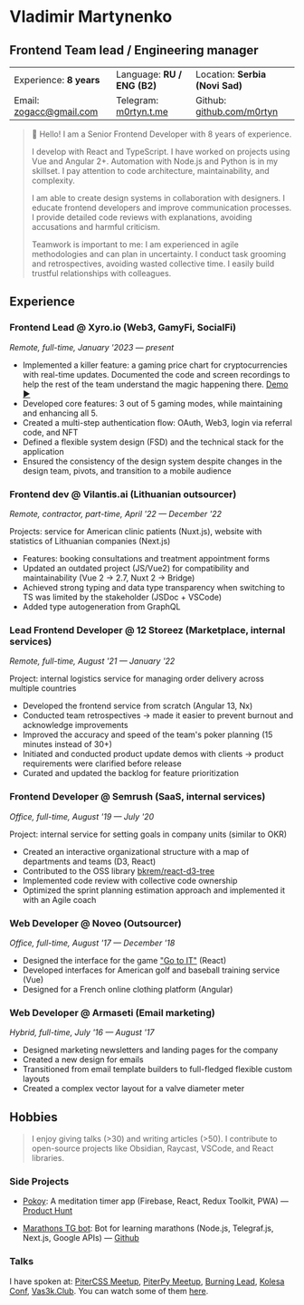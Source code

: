 # Vladimir Martynenko

## **Frontend Team lead / Engineering manager**

|                      |                                  |                      |  
| -------------------- | -------------------------------- | ------------------- |  
| Experience:  **8 years**    | Language:  **RU / ENG (B2)**       | Location: **Serbia (Novi Sad)**   |  
| Email: [zogacc@gmail.com](mailto:zogacc@gmail.com) | Telegram: [m0rtyn.t.me](https://m0rtyn.t.me)  |  Github: [github.com/m0rtyn](https://github.com/m0rtyn) |  

> 👋 Hello! I am a Senior Frontend Developer with 8 years of experience.
>
> I develop with React and TypeScript. I have worked on projects using Vue and Angular 2+. Automation with Node.js and Python is in my skillset. I pay attention to code architecture, maintainability, and complexity.
>
> I am able to create design systems in collaboration with designers. I educate frontend developers and improve communication processes. I provide detailed code reviews with explanations, avoiding accusations and harmful criticism.
>
> Teamwork is important to me: I am experienced in agile methodologies and can plan in uncertainty. I conduct task grooming and retrospectives, avoiding wasted collective time. I easily build trustful relationships with colleagues.

## Experience

### Frontend Lead @ Xyro.io (Web3, GamyFi, SocialFi)

*Remote, full-time, January '2023 — present*

- Implemented a killer feature: a gaming price chart for cryptocurrencies with real-time updates. Documented the code and screen recordings to help the rest of the team understand the magic happening there. [Demo ▶️](https://youtu.be/4XyXVeOLq8Q)
- Developed core features: 3 out of 5 gaming modes, while maintaining and enhancing all 5.
- Created a multi-step authentication flow: OAuth, Web3, login via referral code, and NFT
- Defined a flexible system design (FSD) and the technical stack for the application
- Ensured the consistency of the design system despite changes in the design team, pivots, and transition to a mobile audience

### Frontend dev @ Vilantis.ai (Lithuanian outsourcer)

*Remote, contractor, part-time, April '22 — December '22*

Projects: service for American clinic patients (Nuxt.js), website with statistics of Lithuanian companies (Next.js)

- Features: booking consultations and treatment appointment forms
- Updated an outdated project (JS/Vue2) for compatibility and maintainability (Vue 2 → 2.7, Nuxt 2 → Bridge)
- Achieved strong typing and data type transparency when switching to TS was limited by the stakeholder (JSDoc + VSCode)
- Added type autogeneration from GraphQL

### Lead Frontend Developer @ 12 Storeez (Marketplace, internal services)

*Remote, full-time, August '21 — January '22*

Project: internal logistics service for managing order delivery across multiple countries

- Developed the frontend service from scratch (Angular 13, Nx)
- Conducted team retrospectives → made it easier to prevent burnout and acknowledge improvements
- Improved the accuracy and speed of the team's poker planning (15 minutes instead of 30+)
- Initiated and conducted product update demos with clients → product requirements were clarified before release
- Curated and updated the backlog for feature prioritization

### Frontend Developer @ Semrush (SaaS, internal services)

*Office, full-time, August '19 — July '20*

Project: internal service for setting goals in company units (similar to OKR)

- Created an interactive organizational structure with a map of departments and teams (D3, React)
- Contributed to the OSS library [bkrem/react-d3-tree](https://bkrem.github.io/react-d3-tree/)
- Implemented code review with collective code ownership
- Optimized the sprint planning estimation approach and implemented it with an Agile coach

### Web Developer @ Noveo (Outsourcer)

*Office, full-time, August '17 — December '18*

- Designed the interface for the game ["Go to IT"](https://store.steampowered.com/app/953060/Go_to_IT/) (React)
- Developed interfaces for American golf and baseball training service (Vue)
- Designed for a French online clothing platform (Angular)

### Web Developer @ Armaseti (Email marketing)

*Hybrid, full-time, July '16 — August '17*

- Designed marketing newsletters and landing pages for the company
- Created a new design for emails
- Transitioned from email template builders to full-fledged flexible custom layouts
- Created a complex vector layout for a valve diameter meter

## Hobbies

> I enjoy giving talks (>30) and writing articles (>50). I contribute to open-source projects like Obsidian, Raycast, VSCode, and React libraries.

### Side Projects

- [Pokoy](https://pokoy.app): A meditation timer app (Firebase, React, Redux Toolkit, PWA) — [Product Hunt](https://www.producthunt.com/products/pokoy)

- [Marathons TG bot](http://bit.ly/hammers-of-time): Bot for learning marathons (Node.js, Telegraf.js, Next.js, Google APIs) — [Github](https://github.com/m0rtyn/marathons-bot)

### Talks

I have spoken at: [PiterCSS Meetup](https://vk.com/pitercss_meetup), [PiterPy Meetup](https://twitter.com/piterpy_meetup), [Burning Lead](https://twitter.com/BurningLead), [Kolesa Conf](https://kolesa-conf.kz/), [Vas3k.Club](https://vas3k.club). You can watch some of them [here](https://bit.ly/martyn-talks).